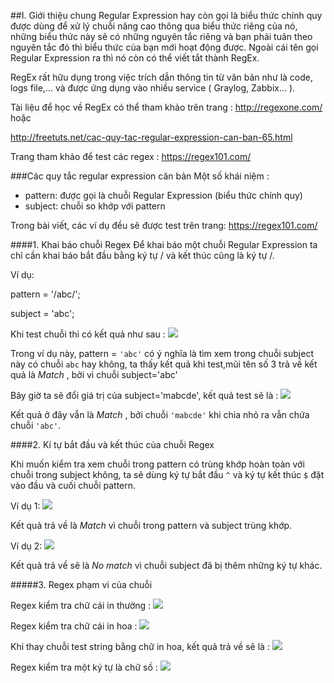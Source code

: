 ##I. Giới thiệu chung
Regular Expression hay còn gọi là biểu thức chính quy được dùng để xử lý chuỗi nâng cao thông qua biểu thức riêng của nó, những biểu thức này sẽ có những nguyên tắc riêng và bạn phải tuân theo nguyên tắc đó thì biểu thức của bạn mới hoạt động được. Ngoài cái tên gọi Regular Expression ra thì nó còn có thể viết tắt thành RegEx.

RegEx rất hữu dụng trong việc trích dẫn thông tin từ văn bản như là code, logs file,... và được ứng dụng
vào nhiều service ( Graylog, Zabbix... ).

Tài liệu để học về RegEx có thể tham khảo trên trang : http://regexone.com/ hoặc

http://freetuts.net/cac-quy-tac-regular-expression-can-ban-65.html

Trang tham khảo để test các regex : https://regex101.com/ 

###Các quy tắc regular expression căn bản
 Một số khái niệm : 
 -  pattern: được gọi là chuỗi Regular Expression (biểu thức chính quy)
 -  subject: chuỗi so khớp với pattern
 
 Trong bài viết, các ví dụ đều sẽ được test trên trang: https://regex101.com/ 

####1. Khai báo chuỗi Regex
 Để khai báo một chuỗi Regular Expression ta chỉ cần khai báo bắt đầu bằng ký tự / và kết thúc cũng là ký tự /.
 
 Ví dụ: 
 
pattern = '/abc/';
 
subject = 'abc';

Khi test chuỗi thì có kết quả như sau : <img src="http://i.imgur.com/UImXGkP.png">

Trong ví dụ này, pattern = `'abc'` có ý nghĩa là tìm xem trong chuỗi subject này có chuỗi `abc` hay không, ta thấy kết quả khi test,mũi tên số 3 trả về kết quả là *Match* , bởi vì chuỗi subject='abc'

Bây giờ ta sẽ đổi giá trị của subject='mabcde', kết quả test sẽ là : <img src="http://i.imgur.com/r28t9ZS.png">

Kết quả ở đây vẫn là *Match* , bởi chuỗi `'mabcde'` khi chia nhỏ ra vẫn chứa chuỗi `'abc'`.

####2. Kí tự bắt đầu và kết thúc của chuỗi Regex

Khi muốn kiểm tra xem chuỗi trong pattern có trùng khớp hoàn toàn với chuỗi trong subject không, ta sẽ dùng ký tự bắt đầu `^` và ký tự kết thúc `$` đặt vào đầu và cuối chuỗi pattern.

Ví dụ 1: <img src="http://i.imgur.com/TwadzCF.png">

Kết quả trả về là *Match* vì chuỗi trong pattern và subject trùng khớp. 

Ví dụ 2: <img src="http://i.imgur.com/ZL9AAYO.png">

Kết quả trả về sẽ là *No match* vì chuỗi subject đã bị thêm những ký tự khác.

#####3. Regex phạm vi của chuỗi

  Regex kiểm tra chữ cái in thường : <img src="http://i.imgur.com/mk29XdZ.png">
  
  Regex kiểm tra chữ cái in hoa : <img src="http://i.imgur.com/exTIDyY.png">
  
   Khi thay chuỗi test string bằng chữ in hoa, kết quả trả về sẽ là : <img src="http://i.imgur.com/exTIDyY.png">
  
  Regex kiểm tra một ký tự là chữ số : <img src="http://i.imgur.com/80g4xwk.png">



